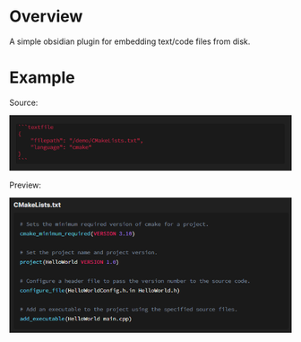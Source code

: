 # Overview
A simple obsidian plugin for embedding text/code files from disk.

# Example
Source:

![](/images/example01.png)

Preview:

![](/images/example02.png)

